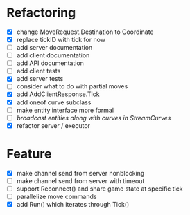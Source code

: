 # Refactoring

* [x] change MoveRequest.Destination to Coordinate
* [x] replace tickID with tick for now
* [ ] add server documentation
* [ ] add client documentation
* [ ] add API documentation
* [ ] add client tests
* [x] add server tests
* [ ] consider what to do with partial moves
* [x] add AddClientResponse.Tick
* [x] add oneof curve subclass
* [ ] make entity interface more formal
* [ ] *broadcast entities along with curves in StreamCurves*
* [x] refactor server / executor

# Feature
* [x] make channel send from server nonblocking
* [ ] make channel send from server with timeout
* [ ] support Reconnect() and share game state at specific tick
* [ ] parallelize move commands
* [x] add Run() which iterates through Tick()

